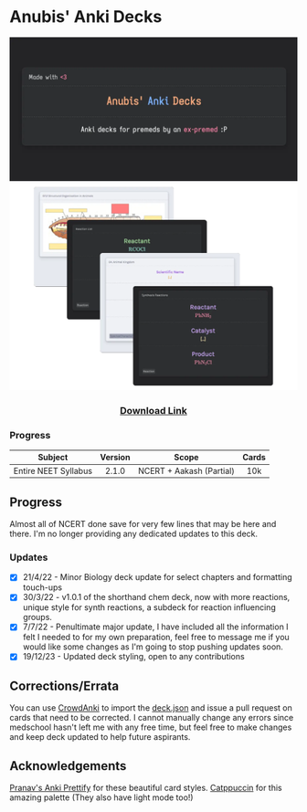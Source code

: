 # Anubis' Anki Decks

<img src="Assets/AnkiThumb.webp">

<img src="Assets/preview.webp">

<center><h3 align="center"><a href="https://github.com/AnubisNekhet/AnkiDecks/blob/main/Decks/AnubisDeckPenultimate.apkg?raw=true">Download Link</a></h3></center>

### Progress
Subject | Version | Scope | Cards
:---: | :---: | :---: | :---:
Entire NEET Syllabus | 2.1.0 | NCERT + Aakash (Partial) | 10k

## Progress
Almost all of NCERT done save for very few lines that may be here and there. I'm no longer providing any dedicated updates to this deck.

### Updates
- [x] 21/4/22 - Minor Biology deck update for select chapters and formatting touch-ups
- [x] 30/3/22 - v1.0.1 of the shorthand chem deck, now with more reactions, unique style for synth reactions, a subdeck for reaction influencing groups.
- [x] 7/7/22 - Penultimate major update, I have included all the information I felt I needed to for my own preparation, feel free to message me if you would like some changes as I'm going to stop pushing updates soon.
- [x] 19/12/23 - Updated deck styling, open to any contributions

## Corrections/Errata
You can use [CrowdAnki](https://github.com/Stvad/CrowdAnki) to import the [deck.json](https://github.com/AnubisNekhet/AnkiDecks/blob/main/deck.json) and issue a pull request on cards that need to be corrected. I cannot manually change any errors since medschool hasn't left me with any free time, but feel free to make changes and keep deck updated to help future aspirants.

## Acknowledgements

[Pranav's Anki Prettify](https://github.com/pranavdeshai/anki-prettify) for these beautiful card styles.
[Catppuccin](https://github.com/catppuccin/catppuccin) for this amazing palette (They also have light mode too!)
